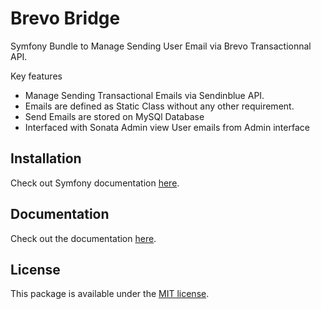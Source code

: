 # Brevo Bridge

Symfony Bundle to Manage Sending User Email via Brevo Transactionnal API.

Key features
- Manage Sending Transactional Emails via Sendinblue API.
- Emails are defined as Static Class without any other requirement.
- Send Emails are stored on MySQl Database
- Interfaced with Sonata Admin view User emails from Admin interface

## Installation

Check out Symfony documentation [here](http://symfony.com/doc/current/bundles/DoctrineBundle/installation.html).

## Documentation

Check out the documentation [here](https://github.com/SplashSync/Tasking-Bundle/tree/master/Resources/docs).

## License

This package is available under the [MIT license](LICENSE).

